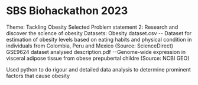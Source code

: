 # SBS Biohackathon 2023
Theme: Tackling Obesity
Selected Problem statement 2: Research and discover the science of obesity
Datasets: 
Obesity dataset.csv -- Dataset for estimation of obesity levels based on eating habits and physical condition in individuals from Colombia, Peru and Mexico (Source: ScienceDirect)
GSE9624 dataset analysed description.pdf --Genome-wide expression in visceral adipose tissue from obese prepubertal childre (Source: NCBI GEO)

Used python to do rigour and detailed data analysis to determine prominent factors that cause obesity 
